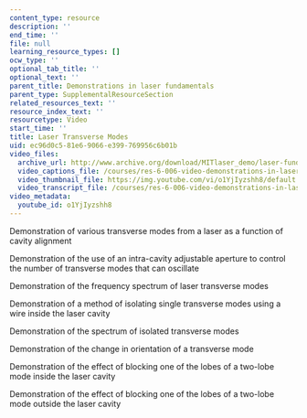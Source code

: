 ```yaml
---
content_type: resource
description: ''
end_time: ''
file: null
learning_resource_types: []
ocw_type: ''
optional_tab_title: ''
optional_text: ''
parent_title: Demonstrations in laser fundamentals
parent_type: SupplementalResourceSection
related_resources_text: ''
resource_index_text: ''
resourcetype: Video
start_time: ''
title: Laser Transverse Modes
uid: ec96d0c5-81e6-9066-e399-769956c6b01b
video_files:
  archive_url: http://www.archive.org/download/MITlaser_demo/laser-fund-demo-7_300k.mp4
  video_captions_file: /courses/res-6-006-video-demonstrations-in-lasers-and-optics-spring-2008/25e36faafd365570bf3c122da134a02c_o1YjIyzshh8.vtt
  video_thumbnail_file: https://img.youtube.com/vi/o1YjIyzshh8/default.jpg
  video_transcript_file: /courses/res-6-006-video-demonstrations-in-lasers-and-optics-spring-2008/e9bb207902e819cbf121436cfca875d4_o1YjIyzshh8.pdf
video_metadata:
  youtube_id: o1YjIyzshh8
---
```


Demonstration of various transverse modes from a laser as a function of cavity alignment

Demonstration of the use of an intra-cavity adjustable aperture to control the number of transverse modes that can oscillate

Demonstration of the frequency spectrum of laser transverse modes

Demonstration of a method of isolating single transverse modes using a wire inside the laser cavity

Demonstration of the spectrum of isolated transverse modes

Demonstration of the change in orientation of a transverse mode

Demonstration of the effect of blocking one of the lobes of a two-lobe mode inside the laser cavity

Demonstration of the effect of blocking one of the lobes of a two-lobe mode outside the laser cavity



